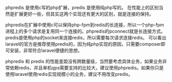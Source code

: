 phpredis 是使用c写的php扩展，predis 是使用纯php写的。
在性能上的区别当然是扩展更好一些，但其实这两个实现还有更大的区别，就是连接的保持。

phpredis在扩展中使用c可以保持php-fpm到redis的长连接，所以一个php-fpm进程上的多个请求是复用同一个连接的。phpredis的pconnect就是长连接方式。
predis是使用php的socket来连接redis，所以需要每次请求连接redis。
可以看出laravel的官方是推荐使用predis的，因为纯php实现的原因，只需要composer即可安装，非常符合laravel便捷的思想。

phpredis 和 predis 的性能差距没有跨数量级，当然要考虑具体业务，如果业务非常依赖redis，并且单机qps需要支持的比较大，建议使用phpredis。如果你只是使用laravel使用redis实现规模小的业务，建议不用改变predis。